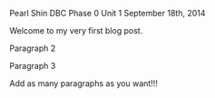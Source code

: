 Pearl Shin
DBC Phase 0 Unit 1
September 18th, 2014

Welcome to my very first blog post.

Paragraph 2

Paragraph 3

Add as many paragraphs as you want!!!

